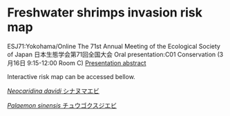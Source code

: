 # Freshwater shrimps invasion risk map

ESJ71:Yokohama/Online The 71st Annual Meeting of the Ecological Society of Japan 日本生態学会第71回全国大会
Oral presentation:C01 Conservation (3月16日 9:15-12:00 Room C)
[Presentation abstract](https://esj.ne.jp/meeting/abst/71/C01-07.html)


Interactive risk map can be accessed bellow.

[*Neocaridina davidi* シナヌマエビ](https://uranus238.github.io/freshwater_shrimp_invasion/Nd.html)

[*Palaemon sinensis* チュウゴクスジエビ](https://uranus238.github.io/freshwater_shrimp_invasion/Ps.html)
